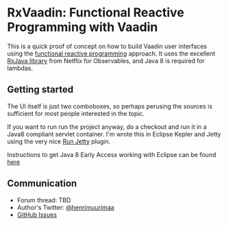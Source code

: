 # RxVaadin: Functional Reactive Programming with Vaadin

This is a quick proof of concept on how to build Vaadin user interfaces using the [functional reactive programming](http://stackoverflow.com/a/1030631/283077) approach. It uses the excellent [RxJava library](https://github.com/Netflix/RxJava) from Netflix for Observables, and Java 8 is required for lambdas.

## Getting started

The UI itself is just two comboboxes, so perhaps perusing the sources is sufficient for most people interested in the topic.

If you want to run run the project anyway, do a checkout and run it in a Java8 compliant servlet container. I'm wrote this in Eclipse Kepler and Jetty using the very nice [Run Jetty](http://code.google.com/p/run-jetty-run) plugin.

Instructions to get Java 8 Early Access working with Eclipse can be found [here](https://wiki.eclipse.org/JDT/Eclipse_Java_8_Support_%28BETA%29)

## Communication

- Forum thread: TBD
- Author's Twitter: [@henrimuurimaa](http://twitter.com/henrimuurimaa)
- [GitHub Issues](https://github.com/hezamu/RxVaadin/issues)
